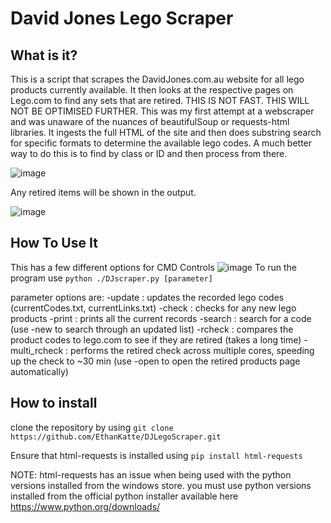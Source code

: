 # David Jones Lego Scraper
## What is it?
This is a script that scrapes the DavidJones.com.au website for all lego products currently available. It then looks at the respective pages on Lego.com to find any sets that are retired. THIS IS NOT FAST. THIS WILL NOT BE OPTIMISED FURTHER. This was my first attempt at a webscraper and was unaware of the nuances of beautifulSoup or requests-html libraries. It ingests the full HTML of the site and then does substring search for specific formats to determine the available lego codes. A much better way to do this is to find by class or ID and then process from there.


![image](https://user-images.githubusercontent.com/61607335/222857918-e149b08f-f4c0-48bd-b112-4c94356ae99b.png)

Any retired items will be shown in the output.

![image](https://user-images.githubusercontent.com/61607335/222865764-e75a6b44-2a0a-4c5d-8c9a-a0a6160ff2f8.png)

## How To Use It
This has a few different options for CMD Controls
![image](https://user-images.githubusercontent.com/61607335/222863997-8ffbbd82-69d2-4282-bdb2-347d2d1cf35b.png)
To run the program use `python ./DJscraper.py [parameter]`

parameter options are:
         -update : updates the recorded lego codes (currentCodes.txt, currentLinks.txt)
         -check : checks for any new lego products
         -print : prints all the current records
         -search : search for a code (use -new to search through an updated list)
         -rcheck : compares the product codes to lego.com to see if they are retired (takes a long time)
         -multi_rcheck : performs the retired check across multiple cores, speeding up the check to ~30 min (use -open to open the retired products page automatically)
         
## How to install
clone the repository by using `git clone https://github.com/EthanKatte/DJLegoScraper.git`

Ensure that html-requests is installed using `pip install html-requests`

NOTE: html-requests has an issue when being used with the python versions installed from the windows store. you must use python versions installed from the official python installer available here https://www.python.org/downloads/


